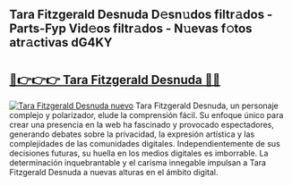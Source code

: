 ## Tara Fitzgerald Desnuda D𝚎sn𝚞dos filtr𝚊dos - Parts-Fyp Vid𝚎os filtr𝚊dos - N𝚞evas f𝚘tos atr𝚊ctivas dG4KY

# <h2><a href="http://mb756n.tromn.icu/?c=Tara+Fitzgerald+Desnuda">🔗👉👉👉 Tara Fitzgerald Desnuda 🔗🔗</a></h2>

[![Tara Fitzgerald Desnuda nuevo](https://i.imgur.com/pEAQMta.gif)](http://mb756n.tromn.icu/?c=Tara+Fitzgerald+Desnuda)
Tara Fitzgerald Desnuda, un personaje complejo y polarizador, elude la comprensión fácil. Su enfoque único para crear una presencia en la web ha fascinado y provocado espectadores, generando debates sobre la privacidad, la expresión artística y las complejidades de las comunidades digitales. Independientemente de sus decisiones futuras, su huella en los medios digitales es imborrable. La determinación inquebrantable y el carisma innegable impulsan a Tara Fitzgerald Desnuda a nuevas alturas en el ámbito digital.

